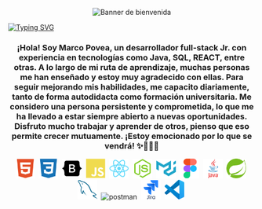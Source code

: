 <p align="center">
  <img src="https://i.imgur.com/z2S0haH.jpg" alt="Banner de bienvenida">
</p>



<a href="https://git.io/typing-svg"><img src="https://readme-typing-svg.demolab.com?font=Fira+Code&pause=1000&color=29D62D&center=true&width=1050&lines=%C2%A1Hola%2C+Bienvenid@+a+mi+perfil+de+github%F0%9F%91%8B%F0%9F%92%BB!;Gracias+por+su+tiempo+%3A)" alt="Typing SVG" /></a>
<h3 align="center">
    ¡Hola! Soy Marco Povea, un desarrollador full-stack Jr. con experiencia en tecnologías como Java, SQL, REACT, entre otras. A lo largo de mi ruta de aprendizaje, muchas personas me han enseñado y estoy muy agradecido con ellas. Para seguir mejorando mis habilidades, me capacito diariamente, tanto de forma autodidacta como formación universitaria. Me considero una persona persistente y comprometida, lo que me ha llevado a estar siempre abierto a nuevas oportunidades. Disfruto mucho trabajar y aprender de otros, pienso que eso permite crecer mutuamente. ¡Estoy emocionado por lo que se vendrá! ✨👋🚀😎
</h3>
<div align="center">
    <img src="https://github.com/devicons/devicon/blob/master/icons/html5/html5-plain.svg" title="html5" alt="html5" width="40px" height="40px" />&nbsp;
    <img src="https://github.com/devicons/devicon/blob/master/icons/css3/css3-plain.svg" title="css3" alt="css3" width="40px" height="40px" />&nbsp;
    <img src="https://github.com/devicons/devicon/blob/master/icons/bootstrap/bootstrap-plain.svg" title="bootstrap" alt="bootstrap" width="40px" height="40px" />&nbsp;
    <img src="https://github.com/devicons/devicon/blob/master/icons/javascript/javascript-plain.svg" title="javascript" alt="javascript" width="40px" height="40px" />&nbsp;
    <img src="https://github.com/devicons/devicon/blob/master/icons/react/react-original.svg" title="react" alt="react" width="40px" height="40px" />&nbsp;
    <img src="https://github.com/devicons/devicon/blob/master/icons/nodejs/nodejs-plain.svg" title="nodejs" alt="nodejs" width="40px" height="40px" />&nbsp;
    <img src="https://github.com/devicons/devicon/blob/master/icons/materialui/materialui-plain.svg" title="mui" alt="mui" width="40px" height="40px" />&nbsp;
    <img src="https://github.com/devicons/devicon/blob/master/icons/figma/figma-original.svg" title="figma" alt="figma" width="40px" height="40px" />&nbsp;
    <img src="https://github.com/devicons/devicon/blob/master/icons/java/java-original-wordmark.svg" title="java" alt="java" width="40px" height="40px" />&nbsp;
    <img src="https://github.com/devicons/devicon/blob/master/icons/spring/spring-original.svg" title="spring" alt="spring" width="40px" height="40px" />&nbsp;
    <img src="https://github.com/devicons/devicon/blob/master/icons/mysql/mysql-plain.svg" title="mysql" alt="mysql" width="40px" height="40px" />&nbsp;
    <img src="https://github.com/kilianpaquier/devicon/blob/df98428ff8c87f28e1c8901c89824b70136bb9c3/icons/postman/postman-plain.svg" title="postman" alt="postman" width="40px" height="40px" />&nbsp;
    <img src="https://github.com/devicons/devicon/blob/master/icons/jira/jira-original-wordmark.svg" title="jira" alt="jira" width="40px" height="40px" />&nbsp;
    <img src="https://github.com/devicons/devicon/blob/master/icons/vscode/vscode-original.svg" title="vscode" alt="vscode" width="40px" height="40px" />&nbsp;  
</div>

